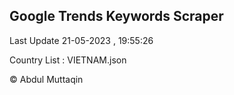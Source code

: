 

## Google Trends Keywords Scraper 
 
Last Update 21-05-2023 , 19:55:26

Country List :
VIETNAM.json



© Abdul Muttaqin 
